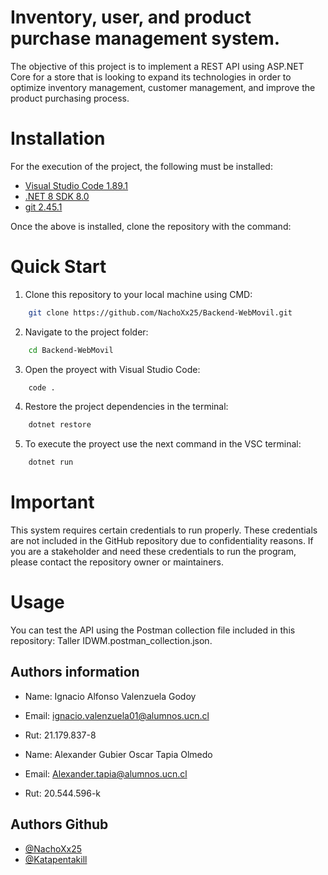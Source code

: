 
# Inventory, user, and product purchase management system.

The objective of this project is to implement a REST API using ASP.NET Core for a store that is looking to expand its technologies in order to optimize inventory management, customer management, and improve the product purchasing process.

# Installation

For the execution of the project, the following must be installed:
-   [Visual Studio Code 1.89.1](https://code.visualstudio.com/?wt.mc_id=vscom_downloads)
-   [.NET 8 SDK 8.0](https://dotnet.microsoft.com/en-us/download/dotnet/8.0)
-   [git 2.45.1](https://git-scm.com/downloads)

Once the above is installed, clone the repository with the command:


# Quick Start
1. Clone this repository to your local machine using CMD:
```bash
    git clone https://github.com/NachoXx25/Backend-WebMovil.git
```
2. Navigate to the project folder:
```bash
    cd Backend-WebMovil
```
3. Open the proyect with Visual Studio Code:
```bash
    code .
```
4. Restore the project dependencies in the terminal:
```bash
    dotnet restore
```
5. To execute the proyect use the next command in the VSC terminal:
```bash
    dotnet run
```

# Important
This system requires certain credentials to run properly. These credentials are not included in the GitHub repository due to confidentiality reasons. If you are a stakeholder and need these credentials to run the program, please contact the repository owner or maintainers.

# Usage
You can test the API using the Postman collection file included in this repository: Taller IDWM.postman_collection.json.


## Authors information
- Name: Ignacio Alfonso Valenzuela Godoy
- Email: ignacio.valenzuela01@alumnos.ucn.cl 
- Rut: 21.179.837-8

- Name: Alexander Gubier Oscar Tapia Olmedo
- Email: Alexander.tapia@alumnos.ucn.cl
- Rut: 20.544.596-k

## Authors Github
- [@NachoXx25](https://github.com/NachoXx25)
- [@Katapentakill](https://github.com/Katapentakill)
